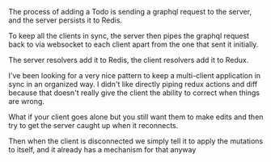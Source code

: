 The process of adding a Todo is sending a graphql request to the server, and the
server persists it to Redis.

To keep all the clients in sync, the server then pipes the graphql request back
to via websocket to each client apart from the one that sent it initially.

The server resolvers add it to Redis, the client resolvers add it to Redux.

I've been looking for a very nice pattern to keep a multi-client application in
sync in an organized way. I didn't like directly piping redux actions and diff
because that doesn't really give the client the ability to correct when things
are wrong.

What if your client goes alone but you still want them to make edits and
then try to get the server caught up when it reconnects.

Then when the client is disconnected we simply tell it to apply the
mutations to itself, and it already has a mechanism for that anyway

